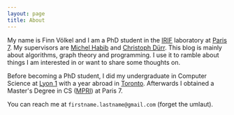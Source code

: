 ```yaml
---
layout: page
title: About
---
```


My name is Finn Völkel and I am a PhD student in the [IRIF](https://www.irif.fr/) laboratory at [Paris 7](http://www.univ-paris-diderot.fr/sc/site.php?bc=accueil&np=accueil).
My supervisors are [Michel Habib](https://www.irif.fr/~habib/) and [Christoph Dürr](http://www-desir.lip6.fr/~durrc/).
This blog is mainly about algorithms, graph theory and programming. I use it to ramble about things I am interested in or want to share some thoughts on.

Before becoming a PhD student, I did my undergraduate in Computer Science at [Lyon 1](http://www.univ-lyon1.fr/) with
a year abroad in [Toronto](https://www.utoronto.ca/). Afterwards I obtained a Master's Degree in CS ([MPRI](https://wikimpri.dptinfo.ens-cachan.fr/doku.php)) at Paris 7.

You can reach me at `firstname.lastname@gmail.com` (forget the umlaut).
